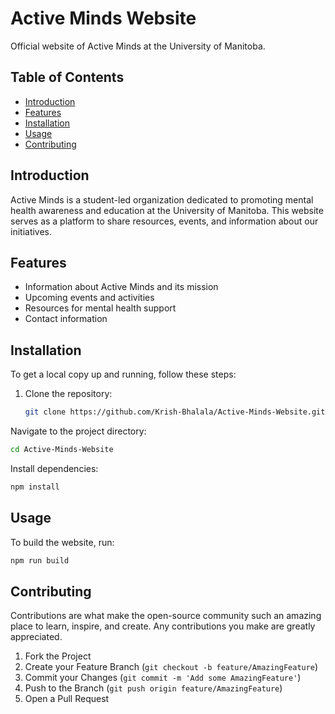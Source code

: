# Active Minds Website

Official website of Active Minds at the University of Manitoba.

## Table of Contents

- [Introduction](#introduction)
- [Features](#features)
- [Installation](#installation)
- [Usage](#usage)
- [Contributing](#contributing)

## Introduction

Active Minds is a student-led organization dedicated to promoting mental health awareness and education at the University of Manitoba. This website serves as a platform to share resources, events, and information about our initiatives.

## Features

- Information about Active Minds and its mission
- Upcoming events and activities
- Resources for mental health support
- Contact information

## Installation

To get a local copy up and running, follow these steps:

1. Clone the repository:

   ```sh
   git clone https://github.com/Krish-Bhalala/Active-Minds-Website.git
   ```

Navigate to the project directory:

```sh
cd Active-Minds-Website
```

Install dependencies:
```sh
npm install
```

## Usage

To build the website, run:

```sh
npm run build
```

## Contributing

Contributions are what make the open-source community such an amazing place to learn, inspire, and create. Any contributions you make are greatly appreciated.

1. Fork the Project
2. Create your Feature Branch (`git checkout -b feature/AmazingFeature`)
3. Commit your Changes (`git commit -m 'Add some AmazingFeature'`)
4. Push to the Branch (`git push origin feature/AmazingFeature`)
5. Open a Pull Request

